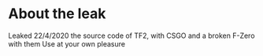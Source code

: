# About the leak
Leaked 22/4/2020 the source code of TF2, with CSGO and a broken F-Zero with them
Use at your own pleasure
